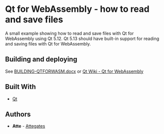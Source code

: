 # Qt for WebAssembly - how to read and save files

A small example showing how to read and save files with Qt for WebAssembly using Qt 5.12.
Qt 5.13 should have built-in support for reading and saving files with Qt for WebAssembly.

## Building and deploying

See [BUILDING-QTFORWASM.docx](BUILDING-QTFORWASM.docx) or [Qt Wiki - Qt for WebAssembly](https://wiki.qt.io/Qt_for_WebAssembly)

## Built With

* [Qt](https://www.qt.io/)

## Authors

* **Atte** - [Attegates](https://github.com/Attegates)
